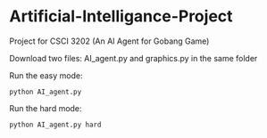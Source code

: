 # Artificial-Intelligance-Project
Project for CSCI 3202 (An AI Agent for Gobang Game)

Download two files: AI_agent.py and graphics.py in the same folder

Run the easy mode:

	python AI_agent.py

Run the hard mode:

	python AI_agent.py hard
